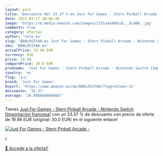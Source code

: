 ```yaml
---
layout: post
title: 'Descuento del 33.37 % en Just For Games - Stern Pinball Arcade - '
date: 2021-03-17 10:06:48
image: 'https://m.media-amazon.com/images/I/51a4xN66cdL._SL400_.jpg'
comments: true
category: ofertas
author: 'tole.es'
slug: 'B00LOSIYAA-es Just For Games - Stern Pinball Arcade - Nintendo Switch...'
sku: 'B00LOSIYAA-es'
actualPrice: 19.99 EUR
currency: EUR
price: 19.99
comparePrice: 30.0 EUR
prodname: 'Just For Games - Stern Pinball Arcade - Nintendo Switch [Importación francesa]'
country: 'es'
flag: '🇪🇸'
brand: 'Just For Games'
buyurl: 'https://www.amazon.es/dp/B00LOSIYAA/?tag=tolees-21'
descuento: '33.37'
average: '20.9866666666667'
---
```


Tienes [Just For Games - Stern Pinball Arcade - Nintendo Switch [Importación francesa]](https://www.amazon.es/dp/B00LOSIYAA/?tag=tolees-21) con un 33.37 % de descuento con precio de oferta de 19.99 EUR (original: 30.0 EUR) en el siguiente enlace!

[![Just For Games - Stern Pinball Arcade - ](https://m.media-amazon.com/images/I/51a4xN66cdL._SL400_.jpg)](https://www.amazon.es/dp/B00LOSIYAA/?tag=tolees-21)

ℹ️:


[🛒 Accede a la oferta!!](https://www.amazon.es/dp/B00LOSIYAA/?tag=tolees-21)
